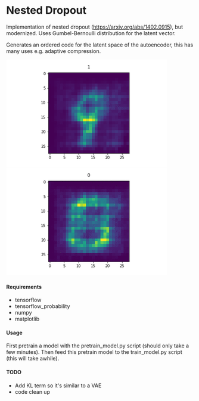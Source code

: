 # Nested Dropout
Implementation of nested dropout (https://arxiv.org/abs/1402.0915), but modernized.
Uses Gumbel-Bernoulli distribution for the latent vector.

Generates an ordered code for the latent space of the autoencoder, this has many uses e.g. adaptive compression.

![img 0](https://github.com/PhilippeNguyen/nested_dropout/blob/master/assets/idx_0.gif "img 0")
![img 1](https://github.com/PhilippeNguyen/nested_dropout/blob/master/assets/idx_1.gif "img 1")
#### Requirements
 * tensorflow
 * tensorflow_probability
 * numpy
 * matplotlib

#### Usage
First pretrain a model with the pretrain_model.py script (should only take a few minutes).
Then feed this pretrain model to the train_model.py script (this will take awhile).

#### TODO
* Add KL term so it's similar to a VAE
* code clean up
